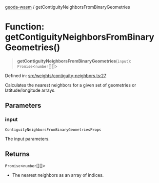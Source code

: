 [geoda-wasm](../globals.md) / getContiguityNeighborsFromBinaryGeometries

# Function: getContiguityNeighborsFromBinaryGeometries()

> **getContiguityNeighborsFromBinaryGeometries**(`input`): `Promise`\<`number`[][]\>

Defined in: [src/weights/contiguity-neighbors.ts:27](https://github.com/GeoDaCenter/geoda-lib/blob/92ce80b2e81e5a6276ad0890a9a8fe638734b201/src/js/src/weights/contiguity-neighbors.ts#L27)

Calculates the nearest neighbors for a given set of geometries or latitude/longitude arrays.

## Parameters

### input

`ContiguityNeighborsFromBinaryGeometriesProps`

The input parameters.

## Returns

`Promise`\<`number`[][]\>

- The nearest neighbors as an array of indices.
